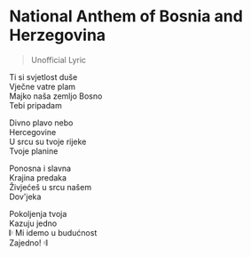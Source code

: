 # National Anthem of Bosnia and Herzegovina

> Unofficial Lyric

Ti si svjetlost duše  
Vječne vatre plam  
Majko naša zemljo Bosno  
Tebi pripadam

Divno plavo nebo  
Hercegovine  
U srcu su tvoje rijeke  
Tvoje planine

Ponosna i slavna  
Krajina predaka  
Živjećeš u srcu našem  
Dov'jeka

Pokoljenja tvoja  
Kazuju jedno  
𝄆 Mi idemo u budućnost  
Zajedno! 𝄇
